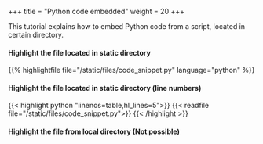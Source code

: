 +++
title = "Python code embedded"
weight = 20
+++

This tutorial explains how to embed Python code from a script, located in certain directory.

#### Highlight the file located in static directory

{{% highlightfile file="/static/files/code_snippet.py" language="python" %}}

#### Highlight the file located in static directory (line numbers)

{{< highlight python "linenos=table,hl_lines=5">}}
{{< readfile file="/static/files/code_snippet.py">}}
{{< /highlight >}}

#### Highlight the file from local directory (Not possible)

